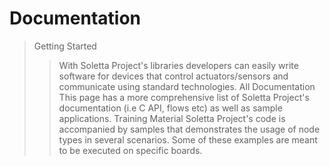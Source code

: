 # Documentation


> Getting Started
> > With Soletta Project's libraries developers can easily write software for devices that control actuators/sensors and communicate using standard technologies.
> All Documentation
> > This page has a more comprehensive list of Soletta Project's documentation (i.e C API, flows etc) as well as sample applications.
> Training Material
> > Soletta Project's code is accompanied by samples that demonstrates the usage of node types in several scenarios. Some of these examples are meant to be executed on specific boards.
